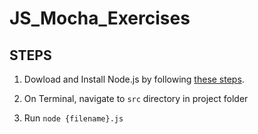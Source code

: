 # JS_Mocha_Exercises

## STEPS

1. Dowload and Install Node.js by following [these steps](https://www.guru99.com/download-install-node-js.html).

2. On Terminal, navigate to `src` directory in project folder
3. Run `node {filename}.js`
